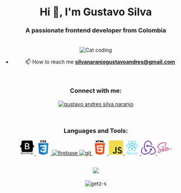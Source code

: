 <h1 align="center">Hi 👋, I'm Gustavo Silva</h1>
<h3 align="center">A passionate frontend developer from Colombia</h3>
<br/>
<div align="center" width="100%">
<img align="center" alt="Cat coding" width="400" src="https://media1.giphy.com/media/3oKIPnAiaMCws8nOsE/giphy.gif"/>
<div/>

- 📫 How to reach me **silvanaranjogustavoandres@gmail.com**

<br/>

<h3 align="center">Connect with me:</h3>
<p align="center">
<a href="https://linkedin.com/in/gustavo andres silva naranjo" target="blank"><img align="center" src="https://raw.githubusercontent.com/rahuldkjain/github-profile-readme-generator/master/src/images/icons/Social/linked-in-alt.svg" alt="gustavo andres silva naranjo" height="30" width="40" /></a>
</p>

<br/>
<div align="center">
<h3 align="center">Languages and Tools:</h3>
<p align="center"> <a href="https://getbootstrap.com" target="_blank" rel="noreferrer"> <img src="https://raw.githubusercontent.com/devicons/devicon/master/icons/bootstrap/bootstrap-plain-wordmark.svg" alt="bootstrap" width="40" height="40"/> </a> <a href="https://www.w3schools.com/css/" target="_blank" rel="noreferrer"> <img src="https://raw.githubusercontent.com/devicons/devicon/master/icons/css3/css3-original-wordmark.svg" alt="css3" width="40" height="40"/> </a> <a href="https://firebase.google.com/" target="_blank" rel="noreferrer"> <img src="https://www.vectorlogo.zone/logos/firebase/firebase-icon.svg" alt="firebase" width="40" height="40"/> </a> <a href="https://git-scm.com/" target="_blank" rel="noreferrer"> <img src="https://www.vectorlogo.zone/logos/git-scm/git-scm-icon.svg" alt="git" width="40" height="40"/> </a> <a href="https://www.w3.org/html/" target="_blank" rel="noreferrer"> <img src="https://raw.githubusercontent.com/devicons/devicon/master/icons/html5/html5-original-wordmark.svg" alt="html5" width="40" height="40"/> </a> <a href="https://developer.mozilla.org/en-US/docs/Web/JavaScript" target="_blank" rel="noreferrer"> <img src="https://raw.githubusercontent.com/devicons/devicon/master/icons/javascript/javascript-original.svg" alt="javascript" width="40" height="40"/> </a> <a href="https://reactjs.org/" target="_blank" rel="noreferrer"> <img src="https://raw.githubusercontent.com/devicons/devicon/master/icons/react/react-original-wordmark.svg" alt="react" width="40" height="40"/> </a> <a href="https://redux.js.org" target="_blank" rel="noreferrer"> <img src="https://raw.githubusercontent.com/devicons/devicon/master/icons/redux/redux-original.svg" alt="redux" width="40" height="40"/> </a> <a href="https://sass-lang.com" target="_blank" rel="noreferrer"> <img src="https://raw.githubusercontent.com/devicons/devicon/master/icons/sass/sass-original.svg" alt="sass" width="40" height="40"/> </a> </p>
<div/>
<br/>
<div align="center">
<img src="https://github-readme-stats.vercel.app/api?username=getz-s&theme=radical"/>

<p><img align="center" src="https://github-readme-stats.vercel.app/api/top-langs?username=getz-s&show_icons=true&locale=en&layout=compact" alt="getz-s" /></p>
<div/>
